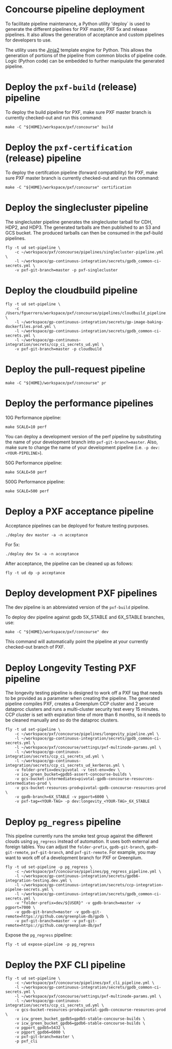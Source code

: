 # Concourse pipeline deployment
To facilitate pipeline maintenance, a Python utility 'deploy`
is used to generate the different pipelines for PXF master,
PXF 5x and release pipelines. It also allows the generation
of acceptance and custom pipelines for developers to use.

The utility uses the [Jinja2](http://jinja.pocoo.org/) template
engine for Python. This allows the generation of portions of the
pipeline from common blocks of pipeline code. Logic (Python code) can
be embedded to further manipulate the generated pipeline.

# Deploy the `pxf-build` (release) pipeline

To deploy the build pipeline for PXF, make sure PXF master branch is currently checked-out and run this command:

```shell
make -C "${HOME}/workspace/pxf/concourse" build
```

# Deploy the `pxf-certification` (release) pipeline

To deploy the certifcation pipeline (forward compatibility) for PXF, make sure PXF master branch is currently checked-out and run this command:

```shell
make -C "${HOME}/workspace/pxf/concourse" certification
```

# Deploy the singlecluster pipeline

The singlecluster pipeline generates the singlecluster tarball for CDH, HDP2,
and HDP3. The generated tarballs are then published to an S3 and GCS bucket.
The produced tarballs can then be consumed in the pxf-build pipelines.

```shell script
fly -t ud set-pipeline \
    -c ~/workspace/pxf/concourse/pipelines/singlecluster-pipeline.yml \
    -l ~/workspace/gp-continuous-integration/secrets/gpdb_common-ci-secrets.yml \
    -v pxf-git-branch=master -p pxf-singlecluster
```

# Deploy the cloudbuild pipeline

```shell
fly -t ud set-pipeline \
    -c /Users/fguerrero/workspace/pxf/concourse/pipelines/cloudbuild_pipeline.yml \
    -l ~/workspace/gp-continuous-integration/secrets/gp-image-baking-dockerfiles.prod.yml \
    -l ~/workspace/gp-continuous-integration/secrets/gpdb_common-ci-secrets.yml \
    -l ~/workspace/gp-continuous-integration/secrets/ccp_ci_secrets_ud.yml \
    -v pxf-git-branch=master -p cloudbuild
```

# Deploy the pull-request pipeline

```shell
make -C "${HOME}/workspace/pxf/concourse" pr
```

# Deploy the performance pipelines

10G Performance pipeline:

```shell
make SCALE=10 perf
```

You can deploy a development version of the perf pipeline by substituting the name
of your development branch into `pxf-git-branch=master`. Also, make sure to change
the name of your development pipeline (i.e. `-p dev:<YOUR-PIPELINE>`).

50G Performance pipeline:

```shell
make SCALE=50 perf
```

500G Performance pipeline:

```shell
make SCALE=500 perf
```

# Deploy a PXF acceptance pipeline
Acceptance pipelines can be deployed for feature testing purposes.
```shell
./deploy dev master -a -n acceptance
```
For 5x:
```shell
./deploy dev 5x -a -n acceptance
```
After acceptance, the pipeline can be cleaned up as follows:
```shell
fly -t ud dp -p acceptance
```

# Deploy development PXF pipelines

The dev pipeline is an abbreviated version of the `pxf-build` pipeline.

To deploy dev pipeline against gpdb 5X_STABLE and 6X_STABLE branches, use:

```shell
make -C "${HOME}/workspace/pxf/concourse" dev
```

This command will automatically point the pipeline at your currently checked-out branch of PXF.

# Deploy Longevity Testing PXF pipeline
The longevity testing pipeline is designed to work off a PXF tag that needs to be provided as a parameter when
creating the pipeline. The generated pipeline compiles PXF, creates a Greenplum CCP cluster and 2 secure dataproc clusters
and runs a multi-cluster security test every 15 minutes. CCP cluster is set with expiration time of more than 6 months, so
it needs to be cleaned manually and so do the dataproc clusters.

```shell
fly -t ud set-pipeline \
    -c ~/workspace/pxf/concourse/pipelines/longevity_pipeline.yml \
    -l ~/workspace/gp-continuous-integration/secrets/gpdb_common-ci-secrets.yml \
    -l ~/workspace/pxf/concourse/settings/pxf-multinode-params.yml \
    -l ~/workspace/gp-continuous-integration/secrets/ccp_ci_secrets_ud.yml \
    -l ~/workspace/gp-continuous-integration/secrets/ccp_ci_secrets_ud_kerberos.yml \
    -v folder-prefix=dev/pivotal -v test-env=dev \
    -v icw_green_bucket=gpdb5-assert-concourse-builds \
    -v gcs-bucket-intermediates=pivotal-gpdb-concourse-resources-intermediates-prod \
    -v gcs-bucket-resources-prod=pivotal-gpdb-concourse-resources-prod \
    -v gpdb-branch=6X_STABLE -v pgport=6000 \
    -v pxf-tag=<YOUR-TAG> -p dev:longevity_<YOUR-TAG>_6X_STABLE
```

# Deploy `pg_regress` pipeline

This pipeline currently runs the smoke test group against the different clouds using `pg_regress` instead of automation.
It uses both external and foreign tables.
You can adjust the `folder-prefix`, `gpdb-git-branch`, `gpdb-git-remote`, `pxf-git-branch`, and `pxf-git-remote`.
For example, you may want to work off of a development branch for PXF or Greenplum.

```shell
fly -t ud set-pipeline -p pg_regress \
    -c ~/workspace/pxf/concourse/pipelines/pg_regress_pipeline.yml \
    -l ~/workspace/gp-continuous-integration/secrets/gpdb6-integration-testing.dev.yml \
    -l ~/workspace/gp-continuous-integration/secrets/ccp-integration-pipelne-secrets.yml \
    -l ~/workspace/gp-continuous-integration/secrets/gpdb_common-ci-secrets.yml \
    -v "folder-prefix=dev/${USER}" -v gpdb-branch=master -v pgport=7000 \
    -v gpdb-git-branch=master -v gpdb-git-remote=https://github.com/greenplum-db/gpdb \
    -v pxf-git-branch=master -v pxf-git-remote=https://github.com/greenplum-db/pxf
```

Expose the `pg_regress` pipeline:

```shell
fly -t ud expose-pipeline -p pg_regress
```

# Deploy the PXF CLI pipeline

```shell
fly -t ud set-pipeline \
    -c ~/workspace/pxf/concourse/pipelines/pxf_cli_pipeline.yml \
    -l ~/workspace/gp-continuous-integration/secrets/gpdb_common-ci-secrets.yml \
    -l ~/workspace/pxf/concourse/settings/pxf-multinode-params.yml \
    -l ~/workspace/gp-continuous-integration/secrets/ccp_ci_secrets_ud.yml \
    -v gcs-bucket-resources-prod=pivotal-gpdb-concourse-resources-prod \
    -v icw_green_bucket_gpdb5=gpdb5-stable-concourse-builds \
    -v icw_green_bucket_gpdb6=gpdb6-stable-concourse-builds \
    -v pgport_gpdb5=5432 \
    -v pgport_gpdb6=6000 \
    -v pxf-git-branch=master \
    -p pxf_cli
```
